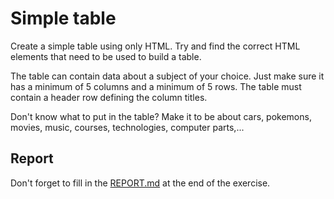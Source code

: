 # Simple table

Create a simple table using only HTML. Try and find the correct HTML elements that need to be used to build a table.

The table can contain data about a subject of your choice. Just make sure it has a minimum of 5 columns and a minimum of 5 rows. 
The table must contain a header row defining the column titles.

Don't know what to put in the table? Make it to be about cars, pokemons, movies, music, courses, technologies, computer parts,...

## Report

Don't forget to fill in the [REPORT.md](REPORT.md) at the end of the exercise.
